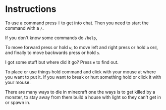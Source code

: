 # Instructions

To use a command press `T` to get into chat. Then you need to start the command with a `/`.

If you don't know some commands do `/help`,

To move forward press or hold `w`, to move left and right press or hold `a` or`d`, and finally to move backwards press or hold `s`.

I got some stuff but where did it go? Press `e` to find out.

To place or use things hold command and click with your mouse at where you want to put it. If you want to break or hurt something hold or click it with your mouse.

There are many ways to die in minecraft one the ways is to get killed by a monster, to stay away from them build a house with light so they can't get in or spawn in.


